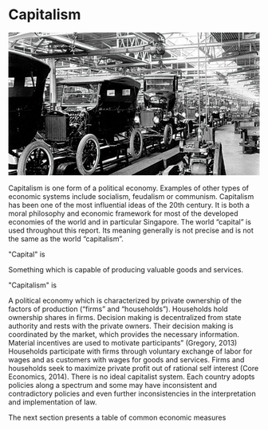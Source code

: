 # Capitalism

![Electric powered conveyor. Photo courtesy Ford Motor Co.](../.gitbook/assets/image%20%2890%29.png)

Capitalism is one form of a political economy. Examples of other types of economic systems include socialism, feudalism or communism.  Capitalism has been one of the most influential ideas of the 20th century.  It is both a moral philosophy and economic framework for most of the developed economies of the world and in particular Singapore.  The world “capital” is used throughout this report.  Its meaning generally is not precise and is not the same as the world “capitalism”.

"Capital" is

Something which is capable of producing valuable goods and services.

"Capitalism" is

A political economy which is characterized by private ownership of the factors of production \(“firms” and “households”\). Households hold ownership shares in firms.  Decision making is decentralized from state authority and rests with the private owners. Their decision making is coordinated by the market, which provides the necessary information. Material incentives are used to motivate participants” \(Gregory, 2013\) Households participate with firms through voluntary exchange of labor for wages and as customers with wages for goods and services.  Firms and households seek to maximize private profit out of rational self interest \(Core Economics, 2014\).   There is no ideal capitalist system.  Each country adopts policies along a spectrum and some may have inconsistent and contradictory policies and even further inconsistencies in the interpretation and implementation of law.  

The next section presents a table of common economic measures


